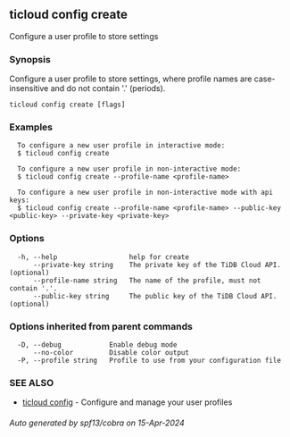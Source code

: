## ticloud config create

Configure a user profile to store settings

### Synopsis

Configure a user profile to store settings, where profile names are case-insensitive and do not contain '.' (periods).

```
ticloud config create [flags]
```

### Examples

```
  To configure a new user profile in interactive mode:
  $ ticloud config create

  To configure a new user profile in non-interactive mode:
  $ ticloud config create --profile-name <profile-name>

  To configure a new user profile in non-interactive mode with api keys:
  $ ticloud config create --profile-name <profile-name> --public-key <public-key> --private-key <private-key>
```

### Options

```
  -h, --help                  help for create
      --private-key string    The private key of the TiDB Cloud API. (optional)
      --profile-name string   The name of the profile, must not contain '.'.
      --public-key string     The public key of the TiDB Cloud API. (optional)
```

### Options inherited from parent commands

```
  -D, --debug            Enable debug mode
      --no-color         Disable color output
  -P, --profile string   Profile to use from your configuration file
```

### SEE ALSO

* [ticloud config](ticloud_config.md)	 - Configure and manage your user profiles

###### Auto generated by spf13/cobra on 15-Apr-2024
